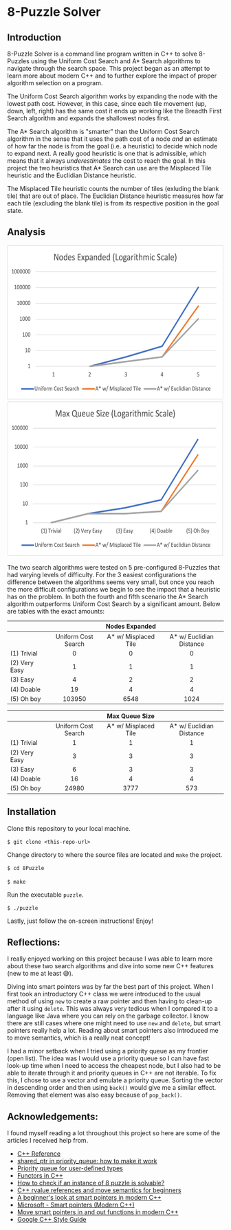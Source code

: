 # 8-Puzzle Solver

## Introduction
8-Puzzle Solver is a command line program written in C++ to solve 8-Puzzles using the Uniform Cost Search and A* Search algorithms to navigate through the search space. This project began as an attempt to learn more about modern C++ and to further explore the impact of proper algorithm selection on a program.

The Uniform Cost Search algorithm works by expanding the node with the lowest path cost. However, in this case, since each tile movement (up, down, left, right) has the same cost it ends up working like the Breadth First Search algorithm and expands the shallowest nodes first.

The A* Search algorithm is "smarter" than the Uniform Cost Search algorithm in the sense that it uses the path cost of a node *and* an estimate of how far the node is from the goal (i.e. a heuristic) to decide which node to expand next. A really good heuristic is one that is admissible, which means that it always *underestimates* the cost to reach the goal. In this project the two heuristics that A* Search can use are the Misplaced Tile heuristic and the Euclidian Distance heuristic.

The Misplaced Tile heuristic counts the number of tiles (exluding the blank tile) that are out of place. The Euclidian Distance heuristic measures how far each tile (excluding the blank tile) is from its respective position in the goal state.

## Analysis
<img src="img/Nodes-Expanded.png" width="600" height="361">
<img src="img/Max-Queue-Size.png" width="600" height="361">

The two search algorithms were tested on 5 pre-configured 8-Puzzles that had varying levels of difficulty. For the 3 easiest configurations the difference between the algorithms seems very small, but once you reach the more difficult configurations we begin to see the impact that a heuristic has on the problem. In both the fourth and fifth scenario the A* Search algorithm outperforms Uniform Cost Search by a significant amount. Below are tables with the exact amounts:

|               |                     |    Nodes Expanded    |                          |
|---------------|:-------------------:|:--------------------:|:------------------------:|
|               | Uniform Cost Search | A* w/ Misplaced Tile | A* w/ Euclidian Distance |
| (1) Trivial   |          0          |           0          |             0            |
| (2) Very Easy |          1          |           1          |             1            |
| (3) Easy      |          4          |           2          |             2            |
| (4) Doable    |          19         |           4          |             4            |
| (5) Oh boy    |        103950       |         6548         |           1024           |


|               |                     |    Max Queue Size    |                          |
|---------------|:-------------------:|:--------------------:|:------------------------:|
|               | Uniform Cost Search | A* w/ Misplaced Tile | A* w/ Euclidian Distance |
| (1) Trivial   |          1          |           1          |             1            |
| (2) Very Easy |          3          |           3          |             3            |
| (3) Easy      |          6          |           3          |             3            |
| (4) Doable    |          16         |           4          |             4            |
| (5) Oh boy    |        24980        |         3777         |            573           |

## Installation
Clone this repository to your local machine.
```
$ git clone <this-repo-url>
```
Change directory to where the source files are located and `make` the project.
```
$ cd 8Puzzle

$ make
```
Run the executable `puzzle`.
```
$ ./puzzle
```
Lastly, just follow the on-screen instructions! Enjoy!

## Reflections:
I really enjoyed working on this project because I was able to learn more about these two search algorithms and dive into some new C++ features (new to me at least 😅).

Diving into smart pointers was by far the best part of this project. When I first took an introductory C++ class we were introduced to the usual method of using `new` to create a raw pointer and then having to clean-up after it using `delete`. This was always very tedious when I compared it to a language like Java where you can rely on the garbage collector. I know there are still cases where one might need to use `new` and `delete`, but smart pointers really help a lot. Reading about smart pointers also introduced me to move semantics, which is a really neat concept!

I had a minor setback when I tried using a priority queue as my frontier (open list). The idea was I would use a priority queue so I can have fast look-up time when I need to access the cheapest node, but I also had to be able to iterate through it and priority queues in C++ are not iterable. To fix this, I chose to use a vector and emulate a priority queue. Sorting the vector in descending order and then using `back()` would give me a similar effect. Removing that element was also easy because of `pop_back()`.

## Acknowledgements:

I found myself reading a lot throughout this project so here are some of the articles I received help from.

*   [C++ Reference](https://en.cppreference.com/w/)
*   [shared_ptr in priority_queue: how to make it work ](https://comp.lang.cpp.moderated.narkive.com/SlsEKFxD/shared-ptr-in-priority-queue-how-to-make-it-work)
*   [Priority queue for user-defined types](https://stackoverflow.com/questions/9178083/priority-queue-for-user-defined-types)
*   [Functors in C++](https://www.geeksforgeeks.org/functors-in-cpp/)
*   [How to check if an instance of 8 puzzle is solvable?](https://www.geeksforgeeks.org/check-instance-8-puzzle-solvable/)
*   [C++ rvalue references and move semantics for beginners](https://www.internalpointers.com/post/c-rvalue-references-and-move-semantics-beginners)
*   [A beginner's look at smart pointers in modern C++](https://www.internalpointers.com/post/beginner-s-look-smart-pointers-modern-c)
*   [Microsoft -  Smart pointers (Modern C++)](https://docs.microsoft.com/en-us/cpp/cpp/smart-pointers-modern-cpp)
*   [Move smart pointers in and out functions in modern C++](https://www.internalpointers.com/post/move-smart-pointers-and-out-functions-modern-c)
*   [Google C++ Style Guide](https://google.github.io/styleguide/cppguide.html)